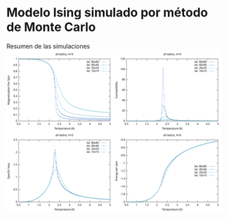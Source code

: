 # Modelo Ising simulado por método de Monte Carlo

Resumen de las simulaciones 
![descrição alternativa](/ising_model.svg)

